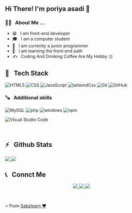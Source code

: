 <h2>Hi There! I'm poriya asadi 🙌</h2>

<h3>👨‍💻 &nbsp; About Me ...</h3>

- 😁 &nbsp; I am front-end developer
- 🎓 &nbsp; I am a computer student
- 💼 &nbsp; I am currently a junior programmer
- 🫡 &nbsp; I am learning the front-end path
- ✍️ &nbsp; Coding And Drinking Coffee Are My Hobby :))

<h2>🔧 &nbsp; Tech Stack</h2>

  ![HTML5](https://img.shields.io/badge/HTML5-E34F26?style=for-the-badge&logo=html5&logoColor=white)
  ![CSS](https://img.shields.io/badge/CSS3-1572B6?style=for-the-badge&logo=css3&logoColor=white)
  ![JavaScript](https://img.shields.io/badge/JavaScript-323330?style=for-the-badge&logo=javascript&logoColor=F7DF1E)
  ![tailwindCss](https://img.shields.io/badge/Tailwind_CSS-38B2AC?style=for-the-badge&logo=tailwind-css&logoColor=white)
  ![Git](https://img.shields.io/badge/GIT-E44C30?style=for-the-badge&logo=git&logoColor=white)
  ![GitHub](https://img.shields.io/badge/GitHub-100000?style=for-the-badge&logo=github&logoColor=white)

 <h3> 🪚 &nbsp; Additional skills</h3>

  ![MySQL](https://img.shields.io/badge/MySQL-005C84?style=for-the-badge&logo=mysql&logoColor=white)
  ![php](https://img.shields.io/badge/PHP-777BB4?style=for-the-badge&logo=php&logoColor=white)
  ![windows](https://img.shields.io/badge/Windows-0078D6?style=for-the-badge&logo=windows&logoColor=white)
  ![npm](https://img.shields.io/badge/npm-CB3837?style=for-the-badge&logo=npm&logoColor=white)



  ![Visual Studio Code](https://img.shields.io/badge/-Visual%20Studio%20Code-333333?style=flat&logo=visual-studio-code&logoColor=007ACC)

<br />

<h2>⚡️ &nbsp; Github Stats</h2>

<a href="https://github.com/sabzlearn-ir">
  <img src="https://github-readme-stats.vercel.app/api?username=sabzlearn-ir&show_icons=true&theme=radical" />
  <img src="https://github-readme-stats.vercel.app/api/top-langs/?username=sabzlearn-ir" />
</a>

<h2>📞 &nbsp; Connct Me </h2>

<p align="center">
  <a href="https://sabzlearn.ir/">
    <img src="https://img.shields.io/badge/Website-www.Sabzlearn.ir-blue?style=flat&logo=google-chrome" />
  </a>
  <a href="https://instagram.com/rad_front/">
    <img src="https://img.shields.io/badge/Instagram-@Rad_Front-red?style=flat&logo=instagram" />
  </a>
  <a href="https://t.me/aminkhoy78/">
    <img src="https://img.shields.io/badge/Telegram-@AminKhoy78-blue?style=flat&logo=telegram" />
  </a>
</p>

<br />

⭐️ From [Sabzlearn ❤️](https://sabzlearn.ir/)
